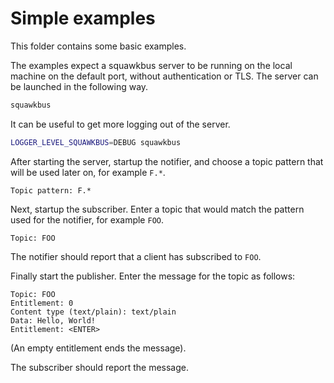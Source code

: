 # Simple examples

This folder contains some basic examples.

The examples expect a squawkbus server to be running on the local machine
on the default port, without authentication or TLS. The server can be launched
in the following way.

```bash
squawkbus
```

It can be useful to get more logging out of the server.

```bash
LOGGER_LEVEL_SQUAWKBUS=DEBUG squawkbus
```

After starting the server, startup the notifier, and choose a topic pattern
that will be used later on, for example `F.*`.

```
Topic pattern: F.*
```

Next, startup the subscriber. Enter a topic that would match the pattern used for
the notifier, for example `FOO`.

```
Topic: FOO
```

The notifier should report that a client has subscribed to `FOO`.

Finally start the publisher. Enter the message for the topic as follows:

```
Topic: FOO
Entitlement: 0
Content type (text/plain): text/plain
Data: Hello, World!
Entitlement: <ENTER>
```

(An empty entitlement ends the message).

The subscriber should report the message.